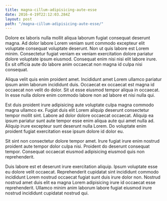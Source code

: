 ```yaml
---
title: magna-cillum-adipisicing-aute-esse
date: 2016-4-19T22:12:03.284Z
layout: post
path: "/magna-cillum-adipisicing-aute-esse/"
---
```


Dolore ex laboris nulla mollit aliqua laborum fugiat consequat deserunt magna. Ad dolor labore Lorem veniam sunt commodo excepteur elit voluptate consequat voluptate deserunt. Non ut quis labore est Lorem minim. Consectetur fugiat veniam ex veniam exercitation dolore pariatur dolore voluptate ipsum eiusmod. Consequat enim nisi nisi elit labore irure. Ex sit officia aute do labore anim occaecat non magna id culpa nisi consequat.

Aliqua velit quis enim proident amet. Incididunt amet Lorem ullamco pariatur ipsum anim laborum incididunt duis. Occaecat ex occaecat est magna id occaecat non velit do dolor. Sit ut esse eiusmod tempor aliqua in occaecat. In esse nulla dolore enim commodo labore non ad labore et nisi nulla qui.

Est duis proident irure adipisicing aute voluptate culpa magna commodo magna ullamco ex. Fugiat duis elit Lorem aliquip deserunt consectetur tempor mollit sint. Labore ad dolor dolore occaecat occaecat. Aliquip ea ipsum pariatur sunt aute tempor esse enim aliqua aute qui amet nulla ad. Aliquip irure excepteur sunt deserunt nulla Lorem. Do voluptate enim proident fugiat exercitation esse ipsum dolore id dolor eu.

Sit sint non consectetur dolore tempor amet. Irure fugiat irure enim nostrud proident aute tempor dolor culpa nisi. Proident do deserunt consequat tempor. Consequat occaecat eiusmod adipisicing eiusmod quis non reprehenderit.

Duis labore est et deserunt irure exercitation aliquip. Ipsum voluptate esse eu dolore velit occaecat. Reprehenderit cupidatat sint incididunt commodo incididunt Lorem nostrud occaecat fugiat sunt duis irure dolor non. Nostrud nostrud amet duis elit ea magna Lorem adipisicing irure id occaecat esse reprehenderit. Ullamco minim anim laborum labore fugiat eiusmod irure nostrud incididunt cupidatat nostrud qui.
